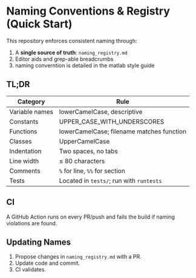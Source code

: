 # Naming Conventions & Registry (Quick Start)

This repository enforces consistent naming through:
1. A **single source of truth**: `naming_registry.md`
2. Editor aids and grep-able breadcrumbs
3. naming converntion is detailed in the matlab style guide
## TL;DR

| Category | Rule |
|----------|------|
| Variable names | lowerCamelCase, descriptive |
| Constants | UPPER_CASE_WITH_UNDERSCORES |
| Functions | lowerCamelCase; filename matches function |
| Classes | UpperCamelCase |
| Indentation | Two spaces, no tabs |
| Line width | ≤ 80 characters |
| Comments | `%` for line, `%%` for section |
| Tests | Located in `tests/`; run with `runtests` |


## CI

A GitHub Action runs on every PR/push and fails the build if naming violations are found.

## Updating Names

1. Propose changes in `naming_registry.md` with a PR.
2. Update code and commit.
3. CI validates.